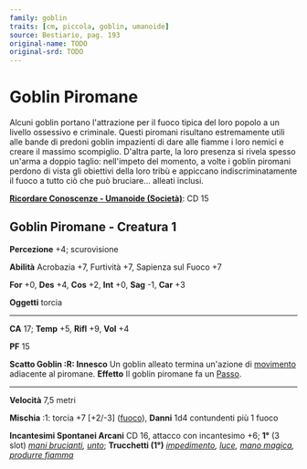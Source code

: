 ```yaml
---
family: goblin
traits: [cm, piccola, goblin, umanoide]
source: Bestiario, pag. 193
original-name: TODO
original-srd: TODO
---
```


# Goblin Piromane

Alcuni goblin portano l'attrazione per il fuoco tipica del loro popolo a un
livello ossessivo e criminale. Questi piromani risultano estremamente utili alle
bande di predoni goblin impazienti di dare alle fiamme i loro nemici e creare il
massimo scompiglio. D'altra parte, la loro presenza si rivela spesso un'arma a
doppio taglio: nell'impeto del momento, a volte i goblin piromani perdono di
vista gli obiettivi della loro tribù e appiccano indiscriminatamente il fuoco a
tutto ciò che può bruciare... alleati inclusi.

**[Ricordare Conoscenze - Umanoide (Società)](/azioni/abilita/ricordare-conoscenze)**:
CD 15

## Goblin Piromane - Creatura 1

**Percezione** +4; scurovisione

**Abilità** Acrobazia +7, Furtività +7, Sapienza sul Fuoco +7

**For** +0, **Des** +4, **Cos** +2, **Int** +0, **Sag** -1, **Car** +3

**Oggetti** torcia

---

**CA** 17; **Temp** +5, **Rifl** +9, **Vol** +4

**PF** 15

**Scatto Goblin :R: Innesco** Un goblin alleato termina un'azione di
[movimento](/tratti/movimento) adiacente al piromane. **Effetto** Il goblin
piromane fa un [Passo](/azioni/base/passo).

---

**Velocità** 7,5 metri

**Mischia** :1: torcia +7 \[+2/-3] ([fuoco](/tratti/fuoco)), **Danni** 1d4
contundenti più 1 fuoco

**Incantesimi Spontanei Arcani** CD 16, attacco con incantesimo +6; **1°** (3
slot) _[mani brucianti](/incantesimi/mani-brucianti),
[unto](/incantesimi/unto)_; **Trucchetti (1°)**
_[impedimento](/incantesimi/impedimento), [luce](/incantesimi/luce),
[mano magica](/incantesimi/mano-magica),
[produrre fiamma](/incantesimi/produrre-fiamma)_
